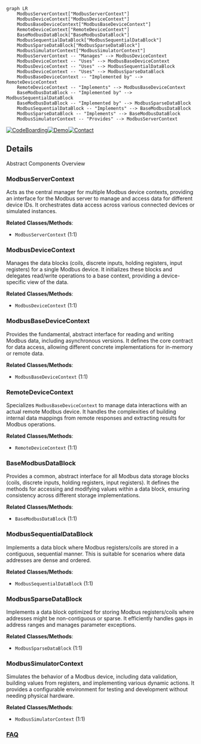 ```mermaid
graph LR
    ModbusServerContext["ModbusServerContext"]
    ModbusDeviceContext["ModbusDeviceContext"]
    ModbusBaseDeviceContext["ModbusBaseDeviceContext"]
    RemoteDeviceContext["RemoteDeviceContext"]
    BaseModbusDataBlock["BaseModbusDataBlock"]
    ModbusSequentialDataBlock["ModbusSequentialDataBlock"]
    ModbusSparseDataBlock["ModbusSparseDataBlock"]
    ModbusSimulatorContext["ModbusSimulatorContext"]
    ModbusServerContext -- "Manages" --> ModbusDeviceContext
    ModbusDeviceContext -- "Uses" --> ModbusBaseDeviceContext
    ModbusDeviceContext -- "Uses" --> ModbusSequentialDataBlock
    ModbusDeviceContext -- "Uses" --> ModbusSparseDataBlock
    ModbusBaseDeviceContext -- "Implemented by" --> RemoteDeviceContext
    RemoteDeviceContext -- "Implements" --> ModbusBaseDeviceContext
    BaseModbusDataBlock -- "Implemented by" --> ModbusSequentialDataBlock
    BaseModbusDataBlock -- "Implemented by" --> ModbusSparseDataBlock
    ModbusSequentialDataBlock -- "Implements" --> BaseModbusDataBlock
    ModbusSparseDataBlock -- "Implements" --> BaseModbusDataBlock
    ModbusSimulatorContext -- "Provides" --> ModbusServerContext
```

[![CodeBoarding](https://img.shields.io/badge/Generated%20by-CodeBoarding-9cf?style=flat-square)](https://github.com/CodeBoarding/CodeBoarding)[![Demo](https://img.shields.io/badge/Try%20our-Demo-blue?style=flat-square)](https://www.codeboarding.org/demo)[![Contact](https://img.shields.io/badge/Contact%20us%20-%20contact@codeboarding.org-lightgrey?style=flat-square)](mailto:contact@codeboarding.org)

## Details

Abstract Components Overview

### ModbusServerContext
Acts as the central manager for multiple Modbus device contexts, providing an interface for the Modbus server to manage and access data for different device IDs. It orchestrates data access across various connected devices or simulated instances.


**Related Classes/Methods**:

- `ModbusServerContext` (1:1)


### ModbusDeviceContext
Manages the data blocks (coils, discrete inputs, holding registers, input registers) for a single Modbus device. It initializes these blocks and delegates read/write operations to a base context, providing a device-specific view of the data.


**Related Classes/Methods**:

- `ModbusDeviceContext` (1:1)


### ModbusBaseDeviceContext
Provides the fundamental, abstract interface for reading and writing Modbus data, including asynchronous versions. It defines the core contract for data access, allowing different concrete implementations for in-memory or remote data.


**Related Classes/Methods**:

- `ModbusBaseDeviceContext` (1:1)


### RemoteDeviceContext
Specializes `ModbusBaseDeviceContext` to manage data interactions with an actual remote Modbus device. It handles the complexities of building internal data mappings from remote responses and extracting results for Modbus operations.


**Related Classes/Methods**:

- `RemoteDeviceContext` (1:1)


### BaseModbusDataBlock
Provides a common, abstract interface for all Modbus data storage blocks (coils, discrete inputs, holding registers, input registers). It defines the methods for accessing and modifying values within a data block, ensuring consistency across different storage implementations.


**Related Classes/Methods**:

- `BaseModbusDataBlock` (1:1)


### ModbusSequentialDataBlock
Implements a data block where Modbus registers/coils are stored in a contiguous, sequential manner. This is suitable for scenarios where data addresses are dense and ordered.


**Related Classes/Methods**:

- `ModbusSequentialDataBlock` (1:1)


### ModbusSparseDataBlock
Implements a data block optimized for storing Modbus registers/coils where addresses might be non-contiguous or sparse. It efficiently handles gaps in address ranges and manages parameter exceptions.


**Related Classes/Methods**:

- `ModbusSparseDataBlock` (1:1)


### ModbusSimulatorContext
Simulates the behavior of a Modbus device, including data validation, building values from registers, and implementing various dynamic actions. It provides a configurable environment for testing and development without needing physical hardware.


**Related Classes/Methods**:

- `ModbusSimulatorContext` (1:1)




### [FAQ](https://github.com/CodeBoarding/GeneratedOnBoardings/tree/main?tab=readme-ov-file#faq)